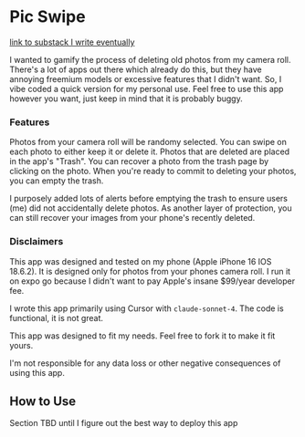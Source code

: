 # Pic Swipe

[link to substack I write eventually](tbd)

I wanted to gamify the process of deleting old photos from my camera roll. There's a lot of apps out there which already do this, but they have annoying freemium models or excessive features that I didn't want. So, I vibe coded a quick version for my personal use. Feel free to use this app however you want, just keep in mind that it is probably buggy.

### Features

Photos from your camera roll will be randomy selected. You can swipe on each photo to either keep it or delete it. Photos that are deleted are placed in the app's "Trash". You can recover a photo from the trash page by clicking on the photo. When you're ready to commit to deleting your photos, you can empty the trash. 

I purposely added lots of alerts before emptying the trash to ensure users (me) did not accidentally delete photos. As another layer of protection, you can still recover your images from your phone's recently deleted.

### Disclaimers

This app was designed and tested on my phone (Apple iPhone 16 IOS 18.6.2). It is designed only for photos from your phones camera roll. I run it on expo go because I didn't want to pay Apple's insane $99/year developer fee. 

I wrote this app primarily using Cursor with `claude-sonnet-4`. The code is functional, it is not great.

This app was designed to fit my needs. Feel free to fork it to make it fit yours.

I'm not responsible for any data loss or other negative consequences of using this app.

## How to Use

Section TBD until I figure out the best way to deploy this app

